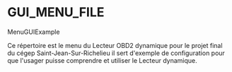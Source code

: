 # GUI_MENU_FILE
MenuGUIExample

Ce répertoire est le menu du Lecteur OBD2 dynamique pour le projet final du cégep Saint-Jean-Sur-Richelieu
il sert d'exemple de configuration pour que l'usager puisse comprendre et utiliser le Lecteur dynamique.

